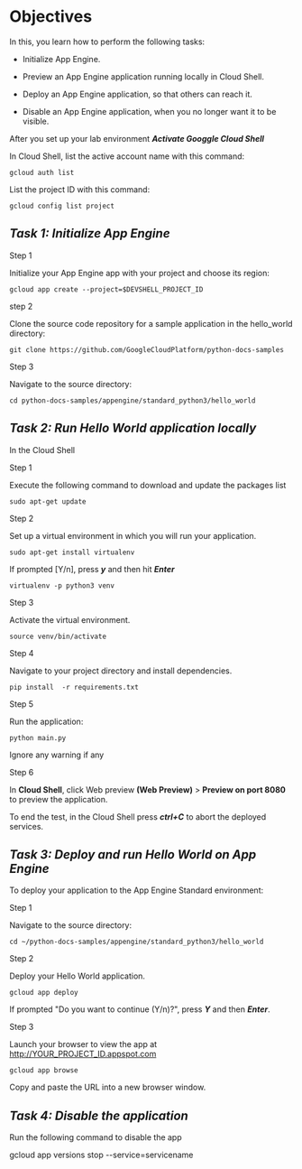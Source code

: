 # **Objectives**

In this, you learn how to perform the following tasks:

- Initialize App Engine.
- Preview an App Engine application running locally in Cloud Shell.
- Deploy an App Engine application, so that others can reach it.

- Disable an App Engine application, when you no longer want it to be visible.

After you set up your lab environment **_Activate Googgle Cloud Shell_**

In Cloud Shell, list the active account name with this command:

    gcloud auth list

List the project ID with this command:

    gcloud config list project

## _**Task 1: Initialize App Engine**_

Step 1

Initialize your App Engine app with your project and choose its region:

    gcloud app create --project=$DEVSHELL_PROJECT_ID

step 2

Clone the source code repository for a sample application in the hello_world directory:

    git clone https://github.com/GoogleCloudPlatform/python-docs-samples

Step 3

Navigate to the source directory:

    cd python-docs-samples/appengine/standard_python3/hello_world

## _**Task 2: Run Hello World application locally**_

In the Cloud Shell

Step 1

Execute the following command to download and update the packages list

    sudo apt-get update

Step 2

Set up a virtual environment in which you will run your application.

    sudo apt-get install virtualenv

If prompted [Y/n], press **_y_** and then hit _**Enter**_

    virtualenv -p python3 venv

Step 3

Activate the virtual environment.

    source venv/bin/activate

Step 4

Navigate to your project directory and install dependencies.

    pip install  -r requirements.txt

Step 5

Run the application:

    python main.py

Ignore any warning if any

Step 6

In **Cloud Shell**, click Web preview **(Web Preview)** > **Preview on port 8080** to preview the application.

To end the test, in the Cloud Shell press **_ctrl+C_** to abort the deployed services.


## **_Task 3: Deploy and run Hello World on App Engine_**

To deploy your application to the App Engine Standard environment:

Step 1

Navigate to the source directory:

    cd ~/python-docs-samples/appengine/standard_python3/hello_world

Step 2

Deploy your Hello World application.

    gcloud app deploy

If prompted "Do you want to continue (Y/n)?", press **_Y_** and then **_Enter_**.

Step 3

Launch your browser to view the app at http://YOUR_PROJECT_ID.appspot.com

    gcloud app browse

Copy and paste the URL into a new browser window.

## **_Task 4: Disable the application_**

Run the following command to disable the app

 gcloud app versions stop --service=servicename